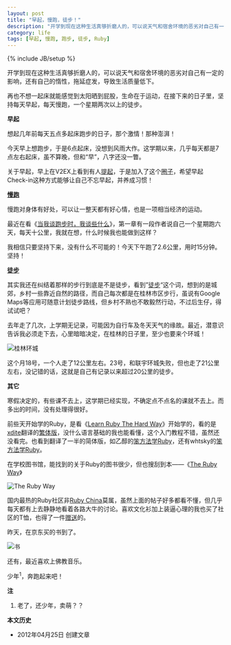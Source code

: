 ```yaml
---
layout: post
title: "早起，慢跑，徒步！"
description: "开学到现在这种生活真够折磨人的，可以说天气和宿舍环境的恶劣对自己有一定的影响，还有自己的惰性，拖延症发，导致生活质量低下。"
category: life
tags: [早起, 慢跑, 跑步, 徒步, Ruby]
---
```

{% include JB/setup %}

开学到现在这种生活真够折磨人的，可以说天气和宿舍环境的恶劣对自己有一定的影响，还有自己的惰性，拖延症发，导致生活质量低下。

再也不想一起床就能感觉到太阳晒到屁股，生命在于运动，在接下来的日子里，坚持每天早起，每天慢跑，一个星期两次以上的徒步。

**早起**

想起几年前每天五点多起床跑步的日子，那个激情！那种澎湃！

今天早上想跑步，于是6点起床，没想到风雨大作。这学期以来，几乎每天都是7点左右起床，虽不算晚，但和“早”，八字还没一瞥。

关于早起，早上在V2EX上看到有人[提起](http://www.v2ex.com/t/33458)，于是加入了这个[圈子](http://www.amybox.com/app/199)，希望早起Check-in这种方式能够让自己不忘早起，并养成习惯！

**[慢跑](http://blog.fooleap.org/running.html)**

慢跑对身体有好处，可以让一整天都有好心情，也是一项相当经济的运动。

最近在看《[当我谈跑步时，我谈些什么](http://book.douban.com/subject/3369600/)》，第一章有一段作者说自己一个星期跑六天，每天十公里，我就在想，什么时候我也能做到这样？

我相信只要坚持下来，没有什么不可能的！今天下午跑了2.6公里，用时15分钟。坚持！

**[徒步](http://blog.fooleap.org/walking.html)**

其实我还在纠结着那样的步行到底是不是徒步，看到”[徒步](http://zh.wikipedia.org/wiki/遠足)“这个词，想到的是城郊，乡村一些靠近自然的路径，而自己每次都是在桂林市区步行，虽说有Google Maps等应用可随意计划徒步路线，但乡村不熟也不敢毅然行动，不过后生仔，得试试吧？

去年走了几次，上学期无记录，可能因为自行车及冬天天气的缘故。最近，潜意识告诉我必须走下去，心里暗暗决定，在桂林的日子里，至少也要来个环城！

![桂林环城](http://pic.yupoo.com/fooleap_v/BUYKmr92/dDPVm.png)

这个月18号，一个人走了12公里左右。23号，和联宇环城失败，但也走了21公里左右，没记错的话，这就是自己有记录以来超过20公里的徒步。

**其它**

寒假决定的，有些课不去上，这学期已经实现，不确定点不点名的课就不去上。而多出的时间，没有处理得很好。

前些天开始学的Ruby，是看《[Learn Ruby The Hard Way](http://ruby.learncodethehardway.org/)》开始学的，看的是[xdite](http://blog.xdite.net/)翻译的[繁体版](http://lrthw.github.com/)，没什么语言基础的我也能看懂，这个入门教程不错，虽然还没看完。也看到翻译了一半的简体版，如乙醇的[笨方法学Ruby](http://17test.info/?page_id=413)，还有whtsky的[笨方法学Ruby](http://readthedocs.org/docs/learn-ruby-the-hard-way-zh_cn-translation/en/latest/)。

在学校图书馆，能找到的关于Ruby的图书很少，但也搜刮到本——《[The Ruby Way](http://book.douban.com/subject/2280936/)》

![The Ruby Way](http://pic.yupoo.com/fooleap_v/BUYKE2Wn/aryD3.jpg)

国内最热的Ruby社区非[Ruby China](http://ruby-china.org/topics)莫属，虽然上面的帖子好多都看不懂，但几乎每天都有上去静静地看着各路大牛的讨论。喜欢文化衫加上装逼心理的我也买了社区的T恤，也得了一件[赠送](http://ruby-china.org/topics/2812)的。

昨天，在京东买的书到了。

![书](http://pic.yupoo.com/fooleap_v/BUYLt7kq/e0ojk.jpg)

还有，最近喜欢上佛教音乐。

少年<sup>1</sup>，奔跑起来吧！


**注**

1. 老了，还少年，卖萌？？

**本文历史**

* 2012年04月25日 创建文章
